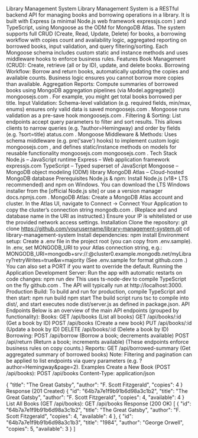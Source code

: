 Library Management System
Library Management System is a RESTful backend API for managing books and borrowing operations in a library. It is built with Express (a minimal Node.js web framework
expressjs.com
) and TypeScript, using Mongoose as the ODM for MongoDB Atlas. The system supports full CRUD (Create, Read, Update, Delete) for books, a borrowing workflow with copies count and availability logic, aggregated reporting on borrowed books, input validation, and query filtering/sorting. Each Mongoose schema includes custom static and instance methods and uses middleware hooks to enforce business rules.
Features
Book Management (CRUD): Create, retrieve (all or by ID), update, and delete books.
Borrowing Workflow: Borrow and return books, automatically updating the copies and available counts. Business logic ensures you cannot borrow more copies than available.
Aggregation Reports: Compute summaries of borrowed books using MongoDB aggregation pipelines (via Model.aggregate())
mongoosejs.com
. For example, you might get total books borrowed per title.
Input Validation: Schema-level validation (e.g. required fields, min/max, enums) ensures only valid data is saved
mongoosejs.com
. Mongoose runs validation as a pre-save hook
mongoosejs.com
.
Filtering & Sorting: List endpoints accept query parameters to filter and sort results. This allows clients to narrow queries (e.g. ?author=Hemingway) and order by fields (e.g. ?sort=title)
atatus.com
.
Mongoose Middleware & Methods: Uses schema middleware (e.g. pre('save') hooks) to implement custom logic
mongoosejs.com
, and defines static/instance methods on models for reusable functionality
mongoosejs.com
mongoosejs.com
.
Tech Stack
Node.js – JavaScript runtime
Express – Web application framework
expressjs.com
TypeScript – Typed superset of JavaScript
Mongoose – MongoDB object modeling (ODM) library
MongoDB Atlas – Cloud-hosted MongoDB database
Prerequisites
Node.js & npm: Install Node.js (v18+ LTS recommended) and npm on Windows. You can download the LTS Windows installer from the [official Node.js site] or use a version manager
docs.npmjs.com
.
MongoDB Atlas: Create a MongoDB Atlas account and cluster. In the Atlas UI, navigate to Connect → Connect Your Application to copy the cluster’s connection string
mongodb.com
. (Replace <username> and <password> and database name in the URI as instructed.) Ensure your IP is whitelisted or use the provided network access settings.
Installation
Clone the repository:
git clone https://github.com/yourusername/library-management-system.git
cd library-management-system
Install dependencies:
npm install
Environment setup: Create a .env file in the project root (you can copy from .env.sample). In .env, set MONGODB_URI to your Atlas connection string, e.g.:
MONGODB_URI=mongodb+srv://<username>:<password>@cluster0.example.mongodb.net/myLibrary?retryWrites=true&w=majority
(See .env.sample for format
github.com
.) You can also set a PORT if you want to override the default.
Running the Application
Development Server: Run the app with automatic restarts on code changes:
npm run dev
This uses ts-node-dev to compile TypeScript on the fly
github.com
. The API will typically run at http://localhost:3000.
Production Build: To build and run for production, compile TypeScript and then start:
npm run build
npm start
The build script runs tsc to compile into dist/, and start executes node dist/server.js as defined in package.json.
API Endpoints
Below is an overview of the main API endpoints (grouped by functionality):
Books:
GET /api/books (List all books)
GET /api/books/:id (Get a book by ID)
POST /api/books (Create a new book)
PUT /api/books/:id (Update a book by ID)
DELETE /api/books/:id (Delete a book by ID)
Borrowing:
POST /api/borrow (Borrow a book; decrements available)
POST /api/return (Return a book; increments available)
(These endpoints enforce business rules on copy counts.)
Reports:
GET /api/borrowed-summary (Get aggregated summary of borrowed books)
Note: Filtering and pagination can be applied to list endpoints via query parameters (e.g. ?author=Hemingway&page=2).
Examples
Create a New Book (POST /api/books):
POST /api/books
Content-Type: application/json

{
"title": "The Great Gatsby",
"author": "F. Scott Fitzgerald",
"copies": 4
}
Response (201 Created)
{
"id": "64b7a7e1f9b91b6d98a3c1b2",
"title": "The Great Gatsby",
"author": "F. Scott Fitzgerald",
"copies": 4,
"available": 4
}
List All Books (GET /api/books):
GET /api/books
Response (200 OK)
[
{
"id": "64b7a7e1f9b91b6d98a3c1b2",
"title": "The Great Gatsby",
"author": "F. Scott Fitzgerald",
"copies": 4,
"available": 4
},
{
"id": "64b7a7e1f9b91b6d98a3c1b3",
"title": "1984",
"author": "George Orwell",
"copies": 5,
"available": 3
}
]
